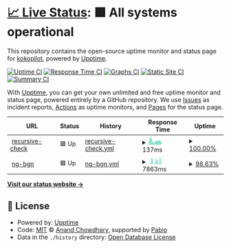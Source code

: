 # [📈 Live Status](https://kokopilot.github.io/upptime-ng-bgn): <!--live status--> **🟩 All systems operational**

This repository contains the open-source uptime monitor and status page for [kokopilot](https://kokopilot.github.io/upptime-ng-bgn), powered by [Upptime](https://github.com/upptime/upptime).

[![Uptime CI](https://github.com/kokopilot/upptime-ng-bgn/workflows/Uptime%20CI/badge.svg)](https://github.com/kokopilot/upptime-ng-bgn/actions?query=workflow%3A%22Uptime+CI%22)
[![Response Time CI](https://github.com/kokopilot/upptime-ng-bgn/workflows/Response%20Time%20CI/badge.svg)](https://github.com/kokopilot/upptime-ng-bgn/actions?query=workflow%3A%22Response+Time+CI%22)
[![Graphs CI](https://github.com/kokopilot/upptime-ng-bgn/workflows/Graphs%20CI/badge.svg)](https://github.com/kokopilot/upptime-ng-bgn/actions?query=workflow%3A%22Graphs+CI%22)
[![Static Site CI](https://github.com/kokopilot/upptime-ng-bgn/workflows/Static%20Site%20CI/badge.svg)](https://github.com/kokopilot/upptime-ng-bgn/actions?query=workflow%3A%22Static+Site+CI%22)
[![Summary CI](https://github.com/kokopilot/upptime-ng-bgn/workflows/Summary%20CI/badge.svg)](https://github.com/kokopilot/upptime-ng-bgn/actions?query=workflow%3A%22Summary+CI%22)

With [Upptime](https://upptime.js.org), you can get your own unlimited and free uptime monitor and status page, powered entirely by a GitHub repository. We use [Issues](https://github.com/kokopilot/upptime-ng-bgn/issues) as incident reports, [Actions](https://github.com/kokopilot/upptime-ng-bgn/actions) as uptime monitors, and [Pages](https://kokopilot.github.io/upptime-ng-bgn) for the status page.

<!--start: status pages-->
<!-- This summary is generated by Upptime (https://github.com/upptime/upptime) -->
<!-- Do not edit this manually, your changes will be overwritten -->
<!-- prettier-ignore -->
| URL | Status | History | Response Time | Uptime |
| --- | ------ | ------- | ------------- | ------ |
| <img alt="" src="https://icons.duckduckgo.com/ip3/kokopilot.github.io.ico" height="13"> [recursive-check](https://kokopilot.github.io/upptime-ng-bgn/) | 🟩 Up | [recursive-check.yml](https://github.com/kokopilot/upptime-ng-bgn/commits/HEAD/history/recursive-check.yml) | <details><summary><img alt="Response time graph" src="./graphs/recursive-check/response-time-week.png" height="20"> 137ms</summary><br><a href="https://kokopilot.github.io/upptime-ng-bgn/history/recursive-check"><img alt="Response time 124" src="https://img.shields.io/endpoint?url=https%3A%2F%2Fraw.githubusercontent.com%2Fkokopilot%2Fupptime-ng-bgn%2FHEAD%2Fapi%2Frecursive-check%2Fresponse-time.json"></a><br><a href="https://kokopilot.github.io/upptime-ng-bgn/history/recursive-check"><img alt="24-hour response time 101" src="https://img.shields.io/endpoint?url=https%3A%2F%2Fraw.githubusercontent.com%2Fkokopilot%2Fupptime-ng-bgn%2FHEAD%2Fapi%2Frecursive-check%2Fresponse-time-day.json"></a><br><a href="https://kokopilot.github.io/upptime-ng-bgn/history/recursive-check"><img alt="7-day response time 137" src="https://img.shields.io/endpoint?url=https%3A%2F%2Fraw.githubusercontent.com%2Fkokopilot%2Fupptime-ng-bgn%2FHEAD%2Fapi%2Frecursive-check%2Fresponse-time-week.json"></a><br><a href="https://kokopilot.github.io/upptime-ng-bgn/history/recursive-check"><img alt="30-day response time 142" src="https://img.shields.io/endpoint?url=https%3A%2F%2Fraw.githubusercontent.com%2Fkokopilot%2Fupptime-ng-bgn%2FHEAD%2Fapi%2Frecursive-check%2Fresponse-time-month.json"></a><br><a href="https://kokopilot.github.io/upptime-ng-bgn/history/recursive-check"><img alt="1-year response time 124" src="https://img.shields.io/endpoint?url=https%3A%2F%2Fraw.githubusercontent.com%2Fkokopilot%2Fupptime-ng-bgn%2FHEAD%2Fapi%2Frecursive-check%2Fresponse-time-year.json"></a></details> | <details><summary><a href="https://kokopilot.github.io/upptime-ng-bgn/history/recursive-check">100.00%</a></summary><a href="https://kokopilot.github.io/upptime-ng-bgn/history/recursive-check"><img alt="All-time uptime 100.00%" src="https://img.shields.io/endpoint?url=https%3A%2F%2Fraw.githubusercontent.com%2Fkokopilot%2Fupptime-ng-bgn%2FHEAD%2Fapi%2Frecursive-check%2Fuptime.json"></a><br><a href="https://kokopilot.github.io/upptime-ng-bgn/history/recursive-check"><img alt="24-hour uptime 100.00%" src="https://img.shields.io/endpoint?url=https%3A%2F%2Fraw.githubusercontent.com%2Fkokopilot%2Fupptime-ng-bgn%2FHEAD%2Fapi%2Frecursive-check%2Fuptime-day.json"></a><br><a href="https://kokopilot.github.io/upptime-ng-bgn/history/recursive-check"><img alt="7-day uptime 100.00%" src="https://img.shields.io/endpoint?url=https%3A%2F%2Fraw.githubusercontent.com%2Fkokopilot%2Fupptime-ng-bgn%2FHEAD%2Fapi%2Frecursive-check%2Fuptime-week.json"></a><br><a href="https://kokopilot.github.io/upptime-ng-bgn/history/recursive-check"><img alt="30-day uptime 100.00%" src="https://img.shields.io/endpoint?url=https%3A%2F%2Fraw.githubusercontent.com%2Fkokopilot%2Fupptime-ng-bgn%2FHEAD%2Fapi%2Frecursive-check%2Fuptime-month.json"></a><br><a href="https://kokopilot.github.io/upptime-ng-bgn/history/recursive-check"><img alt="1-year uptime 100.00%" src="https://img.shields.io/endpoint?url=https%3A%2F%2Fraw.githubusercontent.com%2Fkokopilot%2Fupptime-ng-bgn%2FHEAD%2Fapi%2Frecursive-check%2Fuptime-year.json"></a></details>
| <img alt="" src="https://icons.duckduckgo.com/ip3/ng-bgn.onrender.com.ico" height="13"> [ng-bgn](https://ng-bgn.onrender.com/) | 🟩 Up | [ng-bgn.yml](https://github.com/kokopilot/upptime-ng-bgn/commits/HEAD/history/ng-bgn.yml) | <details><summary><img alt="Response time graph" src="./graphs/ng-bgn/response-time-week.png" height="20"> 7863ms</summary><br><a href="https://kokopilot.github.io/upptime-ng-bgn/history/ng-bgn"><img alt="Response time 8573" src="https://img.shields.io/endpoint?url=https%3A%2F%2Fraw.githubusercontent.com%2Fkokopilot%2Fupptime-ng-bgn%2FHEAD%2Fapi%2Fng-bgn%2Fresponse-time.json"></a><br><a href="https://kokopilot.github.io/upptime-ng-bgn/history/ng-bgn"><img alt="24-hour response time 11364" src="https://img.shields.io/endpoint?url=https%3A%2F%2Fraw.githubusercontent.com%2Fkokopilot%2Fupptime-ng-bgn%2FHEAD%2Fapi%2Fng-bgn%2Fresponse-time-day.json"></a><br><a href="https://kokopilot.github.io/upptime-ng-bgn/history/ng-bgn"><img alt="7-day response time 7863" src="https://img.shields.io/endpoint?url=https%3A%2F%2Fraw.githubusercontent.com%2Fkokopilot%2Fupptime-ng-bgn%2FHEAD%2Fapi%2Fng-bgn%2Fresponse-time-week.json"></a><br><a href="https://kokopilot.github.io/upptime-ng-bgn/history/ng-bgn"><img alt="30-day response time 9874" src="https://img.shields.io/endpoint?url=https%3A%2F%2Fraw.githubusercontent.com%2Fkokopilot%2Fupptime-ng-bgn%2FHEAD%2Fapi%2Fng-bgn%2Fresponse-time-month.json"></a><br><a href="https://kokopilot.github.io/upptime-ng-bgn/history/ng-bgn"><img alt="1-year response time 8573" src="https://img.shields.io/endpoint?url=https%3A%2F%2Fraw.githubusercontent.com%2Fkokopilot%2Fupptime-ng-bgn%2FHEAD%2Fapi%2Fng-bgn%2Fresponse-time-year.json"></a></details> | <details><summary><a href="https://kokopilot.github.io/upptime-ng-bgn/history/ng-bgn">98.63%</a></summary><a href="https://kokopilot.github.io/upptime-ng-bgn/history/ng-bgn"><img alt="All-time uptime 98.76%" src="https://img.shields.io/endpoint?url=https%3A%2F%2Fraw.githubusercontent.com%2Fkokopilot%2Fupptime-ng-bgn%2FHEAD%2Fapi%2Fng-bgn%2Fuptime.json"></a><br><a href="https://kokopilot.github.io/upptime-ng-bgn/history/ng-bgn"><img alt="24-hour uptime 100.00%" src="https://img.shields.io/endpoint?url=https%3A%2F%2Fraw.githubusercontent.com%2Fkokopilot%2Fupptime-ng-bgn%2FHEAD%2Fapi%2Fng-bgn%2Fuptime-day.json"></a><br><a href="https://kokopilot.github.io/upptime-ng-bgn/history/ng-bgn"><img alt="7-day uptime 98.63%" src="https://img.shields.io/endpoint?url=https%3A%2F%2Fraw.githubusercontent.com%2Fkokopilot%2Fupptime-ng-bgn%2FHEAD%2Fapi%2Fng-bgn%2Fuptime-week.json"></a><br><a href="https://kokopilot.github.io/upptime-ng-bgn/history/ng-bgn"><img alt="30-day uptime 98.20%" src="https://img.shields.io/endpoint?url=https%3A%2F%2Fraw.githubusercontent.com%2Fkokopilot%2Fupptime-ng-bgn%2FHEAD%2Fapi%2Fng-bgn%2Fuptime-month.json"></a><br><a href="https://kokopilot.github.io/upptime-ng-bgn/history/ng-bgn"><img alt="1-year uptime 98.76%" src="https://img.shields.io/endpoint?url=https%3A%2F%2Fraw.githubusercontent.com%2Fkokopilot%2Fupptime-ng-bgn%2FHEAD%2Fapi%2Fng-bgn%2Fuptime-year.json"></a></details>

<!--end: status pages-->

[**Visit our status website →**](https://kokopilot.github.io/upptime-ng-bgn)

## 📄 License

- Powered by: [Upptime](https://github.com/upptime/upptime)
- Code: [MIT](./LICENSE) © [Anand Chowdhary](https://anandchowdhary.com), supported by [Pabio](https://pabio.com)
- Data in the `./history` directory: [Open Database License](https://opendatacommons.org/licenses/odbl/1-0/)
